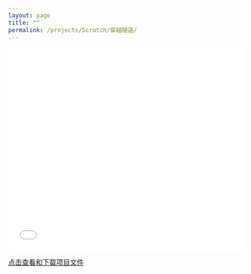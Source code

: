 ```yaml
---
layout: page
title: ""
permalink: /projects/Scratch/穿越隧道/
---
```


<iframe src="/assets/projects/Scratch/穿越隧道/穿越隧道.html" width="482" height="412" allowtransparency="true" frameborder="0" scrolling="no" allowfullscreen></iframe>

<a href="https://dpfy.sharepoint.com/:u:/r/sites/imake.space/Shared%20Documents/Scratch%20%E9%A1%B9%E7%9B%AE%E6%96%87%E4%BB%B6/%E7%A9%BF%E8%B6%8A%E9%9A%A7%E9%81%93.sb3?csf=1&web=1&e=reyaef" target="_blank">点击查看和下载项目文件</a>